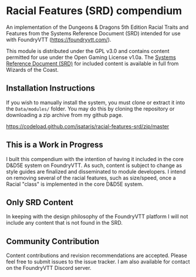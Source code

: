 # Racial Features (SRD) compendium

An implementation of the Dungeons & Dragons 5th Edition Racial Traits and Features from the Systems Reference Document (SRD) intended for use with FoundryVTT (https://foundryvtt.com/). 

This module is distributed under the GPL v3.0 and contains content permitted for use under the Open Gaming License v1.0a.
The [Systems Reference Document (SRD)](http://media.wizards.com/2016/downloads/DND/SRD-OGL_V5.1.pdf) for included
content is available in full from Wizards of the Coast.

## Installation Instructions

If you wish to manually install the system, you must clone or extract it into the ``Data/modules/`` folder. You
may do this by cloning the repository or downloading a zip archive from my github page. 

https://codeload.github.com/jsataris/racial-features-srd/zip/master

## This is a Work in Progress

I built this compendium with the intention of having it included in the core D&D5E system on FoundryVTT. As such, content is subject to change as style guides are finalized and disseminated to module developers. I intend on removing several of the racial features, such as size/speed, once a Racial "class" is implemented in the core D&D5E system. 

## Only SRD Content

In keeping with the design philosophy of the FoundryVTT platform I will not include any content that is not found in the SRD. 

## Community Contribution

Content contributions and revision recommendations are accepted. Please feel free to submit issues to the issue tracker. I am also available for contact on the FoundryVTT Discord server. 
